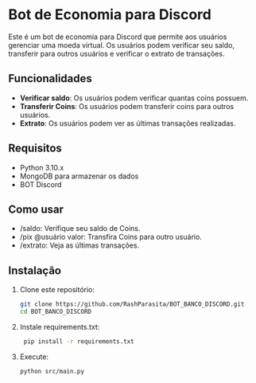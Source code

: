 # Bot de Economia para Discord

Este é um bot de economia para Discord que permite aos usuários gerenciar uma moeda virtual. Os usuários podem verificar seu saldo, transferir para outros usuários e verificar o extrato de transações.

## Funcionalidades

- **Verificar saldo**: Os usuários podem verificar quantas coins possuem.
- **Transferir Coins**: Os usuários podem transferir coins para outros usuários.
- **Extrato**: Os usuários podem ver as últimas transações realizadas.

## Requisitos

- Python 3.10.x
- MongoDB para armazenar os dados
- BOT Discord

## Como usar
- /saldo: Verifique seu saldo de Coins.
- /pix @usuário valor: Transfira Coins para outro usuário.
- /extrato: Veja as últimas transações.

## Instalação

1. Clone este repositório:
   ```bash
   git clone https://github.com/RashParasita/BOT_BANCO_DISCORD.git
   cd BOT_BANCO_DISCORD

2. Instale requirements.txt:
   ```bash
    pip install -r requirements.txt

3. Execute:
   ```bash
   python src/main.py
